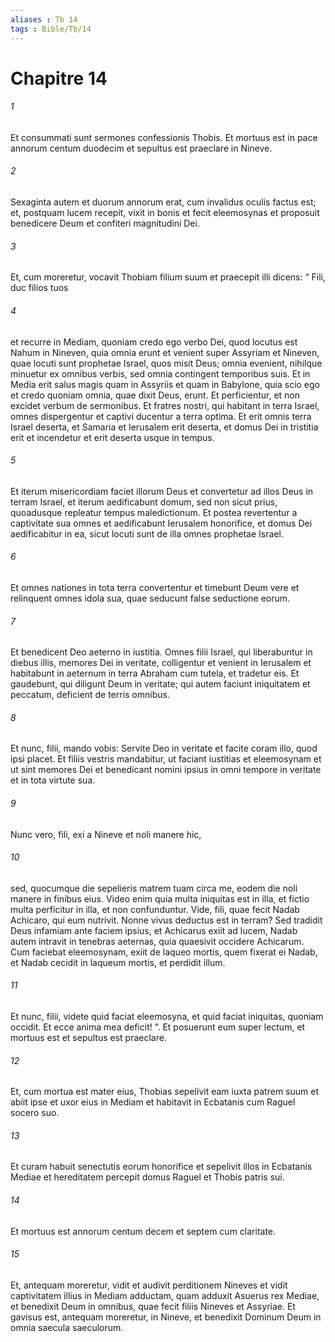 ```yaml
---
aliases : Tb 14
tags : Bible/Tb/14
---
```


# Chapitre 14

###### 1
Et consummati sunt sermones confessionis Thobis. Et mortuus est in pace annorum centum duodecim et sepultus est praeclare in Nineve. 
###### 2
Sexaginta autem et duorum annorum erat, cum invalidus oculis factus est; et, postquam lucem recepit, vixit in bonis et fecit eleemosynas et proposuit benedicere Deum et confiteri magnitudini Dei. 
###### 3
Et, cum moreretur, vocavit Thobiam filium suum et praecepit illi dicens: “ Fili, duc filios tuos 
###### 4
et recurre in Mediam, quoniam credo ego verbo Dei, quod locutus est Nahum in Nineven, quia omnia erunt et venient super Assyriam et Nineven, quae locuti sunt prophetae Israel, quos misit Deus; omnia evenient, nihilque minuetur ex omnibus verbis, sed omnia contingent temporibus suis. Et in Media erit salus magis quam in Assyriis et quam in Babylone, quia scio ego et credo quoniam omnia, quae dixit Deus, erunt. Et perficientur, et non excidet verbum de sermonibus. Et fratres nostri, qui habitant in terra Israel, omnes dispergentur et captivi ducentur a terra optima. Et erit omnis terra Israel deserta, et Samaria et Ierusalem erit deserta, et domus Dei in tristitia erit et incendetur et erit deserta usque in tempus. 
###### 5
Et iterum misericordiam faciet illorum Deus et convertetur ad illos Deus in terram Israel, et iterum aedificabunt domum, sed non sicut prius, quoadusque repleatur tempus maledictionum. Et postea revertentur a captivitate sua omnes et aedificabunt Ierusalem honorifice, et domus Dei aedificabitur in ea, sicut locuti sunt de illa omnes prophetae Israel. 
###### 6
Et omnes nationes in tota terra convertentur et timebunt Deum vere et relinquent omnes idola sua, quae seducunt false seductione eorum. 
###### 7
Et benedicent Deo aeterno in iustitia. Omnes filii Israel, qui liberabuntur in diebus illis, memores Dei in veritate, colligentur et venient in Ierusalem et habitabunt in aeternum in terra Abraham cum tutela, et tradetur eis. Et gaudebunt, qui diligunt Deum in veritate; qui autem faciunt iniquitatem et peccatum, deficient de terris omnibus. 
###### 8
Et nunc, filii, mando vobis: Servite Deo in veritate et facite coram illo, quod ipsi placet. Et filiis vestris mandabitur, ut faciant iustitias et eleemosynam et ut sint memores Dei et benedicant nomini ipsius in omni tempore in veritate et in tota virtute sua. 
###### 9
Nunc vero, fili, exi a Nineve et noli manere hic, 
###### 10
sed, quocumque die sepelieris matrem tuam circa me, eodem die noli manere in finibus eius. Video enim quia multa iniquitas est in illa, et fictio multa perficitur in illa, et non confunduntur. Vide, fili, quae fecit Nadab Achicaro, qui eum nutrivit. Nonne vivus deductus est in terram? Sed tradidit Deus infamiam ante faciem ipsius, et Achicarus exiit ad lucem, Nadab autem intravit in tenebras aeternas, quia quaesivit occidere Achicarum. Cum faciebat eleemosynam, exiit de laqueo mortis, quem fixerat ei Nadab, et Nadab cecidit in laqueum mortis, et perdidit illum. 
###### 11
Et nunc, filii, videte quid faciat eleemosyna, et quid faciat iniquitas, quoniam occidit. Et ecce anima mea deficit! ”. Et posuerunt eum super lectum, et mortuus est et sepultus est praeclare.
###### 12
Et, cum mortua est mater eius, Thobias sepelivit eam iuxta patrem suum et abiit ipse et uxor eius in Mediam et habitavit in Ecbatanis cum Raguel socero suo. 
###### 13
Et curam habuit senectutis eorum honorifice et sepelivit illos in Ecbatanis Mediae et hereditatem percepit domus Raguel et Thobis patris sui. 
###### 14
Et mortuus est annorum centum decem et septem cum claritate. 
###### 15
Et, antequam moreretur, vidit et audivit perditionem Nineves et vidit captivitatem illius in Mediam adductam, quam adduxit Asuerus rex Mediae, et benedixit Deum in omnibus, quae fecit filiis Nineves et Assyriae. Et gavisus est, antequam moreretur, in Nineve, et benedixit Dominum Deum in omnia saecula saeculorum.
